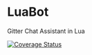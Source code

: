 # LuaBot
Gitter Chat Assistant in Lua

[![Coverage Status](https://coveralls.io/repos/github/ryanford-frontend/luabot/badge.svg?branch=master)](https://coveralls.io/github/ryanford-frontend/luabot?branch=master)
